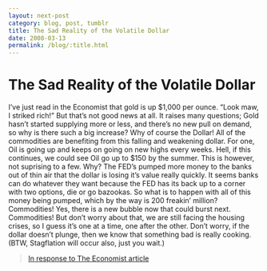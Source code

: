 ```yaml
---
layout: next-post
category: blog, post, tumblr
title: The Sad Reality of the Volatile Dollar
date: 2008-03-13
permalink: /blog/:title.html
---
```


# The Sad Reality of the Volatile Dollar

I’ve just read in the Economist that gold is up $1,000 per ounce. “Look maw, I striked rich!” But that’s not good news at all. It raises many questions; Gold hasn’t started supplying more or less, and there’s no new pull on demand, so why is there such a big increase? Why of course the Dollar! All of the commodities are benefiting from this falling and weakening dollar. For one, Oil is going up and keeps on going on new highs every weeks. Hell, if this continues, we could see Oil go up to $150 by the summer. This is however, not suprising to a few. Why? The FED’s pumped more money to the banks out of thin air that the dollar is losing it’s value really quickly. It seems banks can do whatever they want because the FED has its back up to a corner with two options, die or go bazookas. So what is to happen with all of this money being pumped, which by the way is 200 freakin’ million? Commodities! Yes, there is a new bubble now that could burst next. Commodities! But don’t worry about that, we are still facing the housing crises, so I guess it’s one at a time, one after the other. Don’t worry, if the dollar doesn’t plunge, then we know that something bad is really cooking. (BTW, Stagflation will occur also, just you wait.)

> <a href="http://www.economist.com/node/10855880" target="_blank">In response to The Economist article</a>
